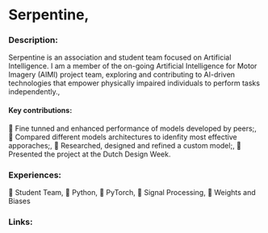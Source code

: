 # Serpentine,

### Description:

Serpentine is an association and student team focused on Artificial Intelligence. I am a member of the on-going Artificial Intelligence for Motor Imagery (AIMI) project team, exploring and contributing to AI-driven technologies that empower physically impaired individuals to perform tasks independently.,

#### Key contributions:
 Fine tunned and enhanced performance of models developed by peers;, 
 Compared different models architectures to idenfity most effective apporaches;,
 Researched, designed and refined a custom model;,
 Presented the project at the Dutch Design Week.

### Experiences: 

 Student Team,
 Python,
 PyTorch,
󱑽 Signal Processing,
󰗣 Weights and Biases

### Links:
